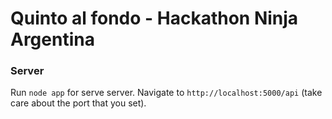 # Quinto al fondo - Hackathon Ninja Argentina

### Server
Run `node app` for serve server. Navigate to `http://localhost:5000/api` (take care about the port that you set).
